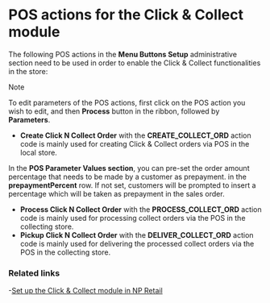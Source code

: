 # POS actions for the Click & Collect module

The following POS actions in the **Menu Buttons Setup** administrative section need to be used in order to enable the Click & Collect functionalities in the store:

> [!Note]
> To edit parameters of the POS actions, first click on the POS action you wish to edit, and then **Process** button in the ribbon, followed by **Parameters**. 

- **Create Click N Collect Order** with the **CREATE_COLLECT_ORD** action code is mainly used for creating Click & Collect orders via POS in the local store.     

In the **POS Parameter Values section**, you can pre-set the order amount percentage that needs to be made by a customer as prepayment. in the **prepaymentPercent** row. If not set, customers will be prompted to insert a percentage which will be taken as prepayment in the sales order.  

- **Process Click N Collect Order** with the **PROCESS_COLLECT_ORD** action code is mainly used for processing collect orders via the POS in the collecting store.
- **Pickup Click N Collect Order** with the **DELIVER_COLLECT_ORD** action code is mainly used for delivering the processed collect orders via the POS in the collecting store. 

### Related links
-[Set up the Click & Collect module in NP Retail](../howto/clickandcollect_setup.md)